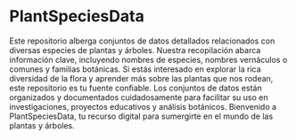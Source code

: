 # PlantSpeciesData
 Este repositorio alberga conjuntos de datos detallados relacionados con diversas especies de plantas y árboles. Nuestra recopilación abarca información clave, incluyendo nombres de especies, nombres vernáculos o comunes y familias botánicas. Si estás interesado en explorar la rica diversidad de la flora y aprender más sobre las plantas que nos rodean, este repositorio es tu fuente confiable. Los conjuntos de datos están organizados y documentados cuidadosamente para facilitar su uso en investigaciones, proyectos educativos y análisis botánicos. Bienvenido a PlantSpeciesData, tu recurso digital para sumergirte en el mundo de las plantas y árboles.

